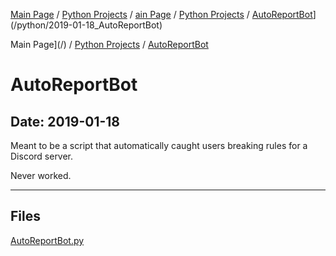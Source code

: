 [Main Page](/) / [Python Projects](/python) / [ain Page](/) / [Python Projects](/python) / [AutoReportBot](/python/2019-01-18_AutoReportBot)](/python/2019-01-18_AutoReportBot)

Main Page](/) / [Python Projects](/python) / [AutoReportBot](/python/2019-01-18_AutoReportBot)

# AutoReportBot

## Date: 2019-01-18

Meant to be a script that automatically caught users breaking rules for a Discord server.

Never worked.

-----

## Files

[AutoReportBot.py](AutoReportBot.py)